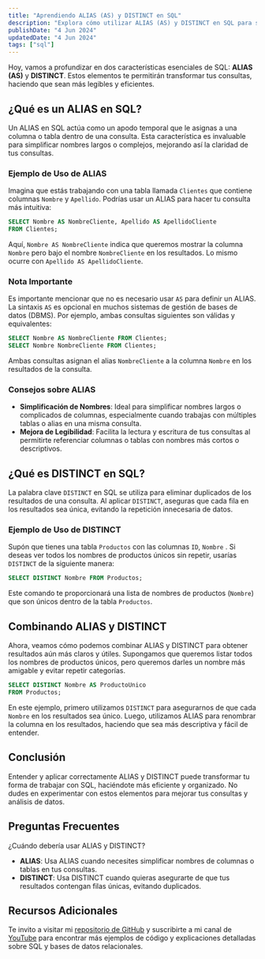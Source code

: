 ```yaml
---
title: "Aprendiendo ALIAS (AS) y DISTINCT en SQL"
description: "Explora cómo utilizar ALIAS (AS) y DISTINCT en SQL para simplificar y optimizar tus consultas. Descubre ejemplos prácticos y consejos para mejorar tu manejo de bases de datos relacionales."
publishDate: "4 Jun 2024"
updatedDate: "4 Jun 2024"
tags: ["sql"]
---
```


Hoy, vamos a profundizar en dos características esenciales de SQL: **ALIAS (AS)** y **DISTINCT**. Estos elementos te permitirán transformar tus consultas, haciendo que sean más legibles y eficientes.

## ¿Qué es un ALIAS en SQL?

Un ALIAS en SQL actúa como un apodo temporal que le asignas a una columna o tabla dentro de una consulta. Esta característica es invaluable para simplificar nombres largos o complejos, mejorando así la claridad de tus consultas.

### Ejemplo de Uso de ALIAS

Imagina que estás trabajando con una tabla llamada `Clientes` que contiene columnas `Nombre` y `Apellido`. Podrías usar un ALIAS para hacer tu consulta más intuitiva:

``` sql
SELECT Nombre AS NombreCliente, Apellido AS ApellidoCliente 
FROM Clientes;
```

Aquí, `Nombre AS NombreCliente` indica que queremos mostrar la columna `Nombre` pero bajo el nombre `NombreCliente` en los resultados. Lo mismo ocurre con `Apellido AS ApellidoCliente`.

### Nota Importante

Es importante mencionar que no es necesario usar `AS` para definir un ALIAS. La sintaxis `AS` es opcional en muchos sistemas de gestión de bases de datos (DBMS). Por ejemplo, ambas consultas siguientes son válidas y equivalentes:

``` sql
SELECT Nombre AS NombreCliente FROM Clientes; 
SELECT Nombre NombreCliente FROM Clientes;
```
Ambas consultas asignan el alias `NombreCliente` a la columna `Nombre` en los resultados de la consulta.

### Consejos sobre ALIAS

- **Simplificación de Nombres**: Ideal para simplificar nombres largos o complicados de columnas, especialmente cuando trabajas con múltiples tablas o alias en una misma consulta.
- **Mejora de Legibilidad**: Facilita la lectura y escritura de tus consultas al permitirte referenciar columnas o tablas con nombres más cortos o descriptivos.

## ¿Qué es DISTINCT en SQL?

La palabra clave `DISTINCT` en SQL se utiliza para eliminar duplicados de los resultados de una consulta. Al aplicar `DISTINCT`, aseguras que cada fila en los resultados sea única, evitando la repetición innecesaria de datos.

### Ejemplo de Uso de DISTINCT

Supón que tienes una tabla `Productos` con las columnas `ID`, `Nombre` . Si deseas ver todos los nombres de productos únicos sin repetir, usarías `DISTINCT` de la siguiente manera:

``` sql
SELECT DISTINCT Nombre FROM Productos;
```

Este comando te proporcionará una lista de nombres de productos (`Nombre`) que son únicos dentro de la tabla `Productos`.

## Combinando ALIAS y DISTINCT

Ahora, veamos cómo podemos combinar ALIAS y DISTINCT para obtener resultados aún más claros y útiles. Supongamos que queremos listar todos los nombres de productos únicos, pero queremos darles un nombre más amigable y evitar repetir categorías.

``` sql
SELECT DISTINCT Nombre AS ProductoUnico 
FROM Productos;
```

En este ejemplo, primero utilizamos `DISTINCT` para asegurarnos de que cada `Nombre` en los resultados sea único. Luego, utilizamos ALIAS para renombrar la columna en los resultados, haciendo que sea más descriptiva y fácil de entender.

## Conclusión

Entender y aplicar correctamente ALIAS y DISTINCT puede transformar tu forma de trabajar con SQL, haciéndote más eficiente y organizado. No dudes en experimentar con estos elementos para mejorar tus consultas y análisis de datos.

## Preguntas Frecuentes

¿Cuándo debería usar ALIAS y DISTINCT?

- **ALIAS**: Usa ALIAS cuando necesites simplificar nombres de columnas o tablas en tus consultas.
- **DISTINCT**: Usa DISTINCT cuando quieras asegurarte de que tus resultados contengan filas únicas, evitando duplicados.

## Recursos Adicionales

Te invito a visitar mi [repositorio de GitHub](https://github.com/cristotodev/Apuntes-SQL) y suscribirte a mi canal de [YouTube](https://www.youtube.com/@cristotodev) para encontrar más ejemplos de código y explicaciones detalladas sobre SQL y bases de datos relacionales.
